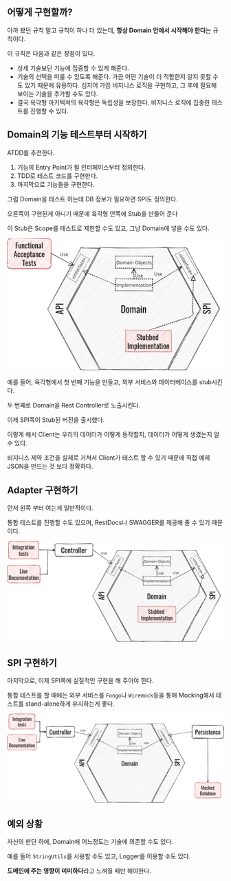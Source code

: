 ## 어떻게 구현할까?

아까 봤던 규칙 말고 규칙이 하나 더 있는데, **항상 Domain 안에서 시작해야 한다**는 규칙이다.

이 규칙은 다음과 같은 장점이 있다.

- 상세 기술보단 기능에 집중할 수 있게 해준다.
- 기술의 선택을 미룰 수 있도록 해준다. 가끔 어떤 기술이 더 적합한지 알지 못할 수도 있기 때문에 유용하다.
  심지어 가끔 비지니스 로직을 구현하고, 그 후에 필요해 보이는 기술을 추가할 수도 있다.
- 결국 육각형 아키텍쳐의 육각형은 독립성을 보장한다.
  비지니스 로직에 집중한 테스트를 진행할 수 있다.

## Domain의 기능 테스트부터 시작하기

ATDD를 추천한다.

1. 기능의 Entry Point가 될 인터페이스부터 정의한다.
2. TDD로 테스트 코드를 구현한다.
3. 마지막으로 기능들을 구현한다.

그럼 Domain을 테스트 하는데 DB 정보가 필요하면 SPI도 정의한다.

오른쪽이 구현된게 아니기 때문에 육각형 안쪽에 Stub을 만들어 준다

이 Stub은 Scope를 테스트로 제한할 수도 있고, 그냥 Domain에 넣을 수도 있다.

![img](./images/hexagonal_stub.png)

예를 들어, 육각형에서 첫 번째 기능을 만들고, 외부 서비스와 데이터베이스를 stub시킨다.

두 번째로 Domain을 Rest Controller로 노출시킨다.

이제 SPI쪽이 Stub된 버전을 출시했다.

이렇게 해서 Client는 우리의 데이터가 어떻게 동작할지, 데이터가 어떻게 생겼는지 알 수 있다.

비지니스 제약 조건을 실제로 거쳐서 Client가 테스트 할 수 있기 때문에 직접 예제 JSON을 만드는 것 보다 정확하다.

## Adapter 구현하기

먼저 왼쪽 부터 여는게 일반적이다.

통합 테스트를 진행할 수도 있으며, RestDocs나 SWAGGER를 제공해 줄 수 있기 때문이다.

![img](./images/hexagonal_adapter.png)

## SPI 구현하기

마지막으로, 이제 SPI쪽에 실질적인 구현을 해 주어야 한다.

통합 테스트를 할 때에는 외부 서비스를 `Fongo`나 `Wiremock`등을 통해 Mocking해서 테스트를 stand-alone하게 유지하는게 좋다.

![img](./images/hexagonal_spi.png)

## 예외 상황

자신의 판단 하에, Domain에 어느정도는 기술에 의존할 수도 있다.

예를 들어 `StringUtils`를 사용할 수도 있고, Logger를 이용할 수도 있다.

**도메인에 주는 영향이 미미하다**라고 느껴질 때만 해야한다.